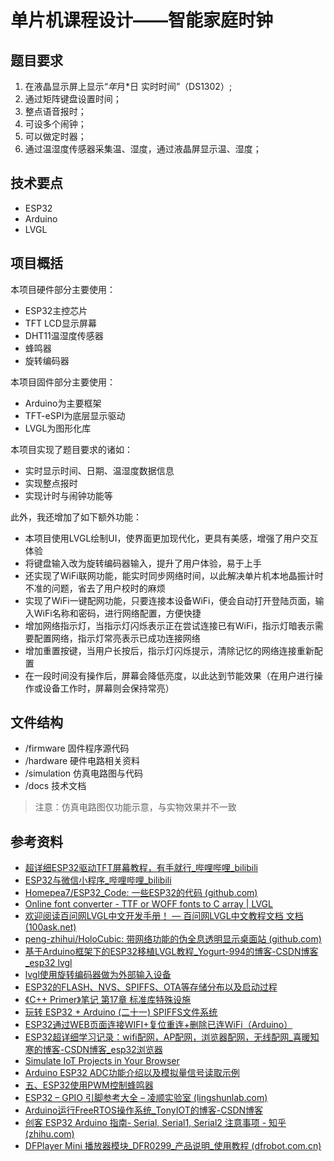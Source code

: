 # 单片机课程设计——智能家庭时钟

## 题目要求
1. 在液晶显示屏上显示“*年*月*日 实时时间”（DS1302）;
2. 通过矩阵键盘设置时间；
3. 整点语音报时；
4. 可设多个闹钟；
5. 可以做定时器；
6. 通过温湿度传感器采集温、湿度，通过液晶屏显示温、湿度；

## 技术要点
- ESP32
- Arduino
- LVGL

## 项目概括

本项目硬件部分主要使用：

- ESP32主控芯片
- TFT LCD显示屏幕
- DHT11温湿度传感器
- 蜂鸣器
- 旋转编码器

本项目固件部分主要使用：

- Arduino为主要框架
- TFT-eSPI为底层显示驱动
- LVGL为图形化库

本项目实现了题目要求的诸如：

- 实时显示时间、日期、温湿度数据信息
- 实现整点报时
- 实现计时与闹钟功能等

此外，我还增加了如下额外功能：

- 本项目使用LVGL绘制UI，使界面更加现代化，更具有美感，增强了用户交互体验
- 将键盘输入改为旋转编码器输入，提升了用户体验，易于上手
- 还实现了WiFi联网功能，能实时同步网络时间，以此解决单片机本地晶振计时不准的问题，省去了用户校时的麻烦
- 实现了WiFi一键配网功能，只要连接本设备WiFi，便会自动打开登陆页面，输入WiFi名称和密码，进行网络配置，方便快捷
- 增加网络指示灯，当指示灯闪烁表示正在尝试连接已有WiFi，指示灯暗表示需要配置网络，指示灯常亮表示已成功连接网络
- 增加重置按键，当用户长按后，指示灯闪烁提示，清除记忆的网络连接重新配置
- 在一段时间没有操作后，屏幕会降低亮度，以此达到节能效果（在用户进行操作或设备工作时，屏幕则会保持常亮）

## 文件结构

- /firmware 固件程序源代码
- /hardware 硬件电路相关资料
- /simulation 仿真电路图与代码
- /docs 技术文档

> 注意：仿真电路图仅功能示意，与实物效果并不一致

## 参考资料

- [超详细ESP32驱动TFT屏幕教程，有手就行_哔哩哔哩_bilibili](https://www.bilibili.com/video/BV1Q24y1d7f6/?vd_source=653c32e1b9068b6dc916bedc5c6c2c7d)
- [ESP32与微信小程序_哔哩哔哩_bilibili](https://www.bilibili.com/video/BV1tv411w74d/?p=10&spm_id_from=333.880.my_history.page.click&vd_source=653c32e1b9068b6dc916bedc5c6c2c7d)
- [Homepea7/ESP32_Code: 一些ESP32的代码 (github.com)](https://github.com/Homepea7/ESP32_Code)
- [Online font converter - TTF or WOFF fonts to C array | LVGL](https://lvgl.io/tools/fontconverter)
- [欢迎阅读百问网LVGL中文开发手册！ — 百问网LVGL中文教程文档 文档 (100ask.net)](http://lvgl.100ask.net/8.2/index.html)
- [peng-zhihui/HoloCubic: 带网络功能的伪全息透明显示桌面站 (github.com)](https://github.com/peng-zhihui/HoloCubic)
- [基于Arduino框架下的ESP32移植LVGL教程_Yogurt-994的博客-CSDN博客_esp32 lvgl](https://blog.csdn.net/qq_52619462/article/details/128294156)
- [lvgl使用旋转编码器做为外部输入设备](https://blog.csdn.net/wojueburenshu/article/details/123033471)
- [ESP32的FLASH、NVS、SPIFFS、OTA等存储分布以及启动过程](https://blog.csdn.net/tiandiren111/article/details/123144089)
- [《C++ Primer》笔记 第17章 标准库特殊设施 ](https://www.cnblogs.com/juzaizai/p/15082749.html)
- [玩转 ESP32 + Arduino (二十一) SPIFFS文件系统](https://blog.csdn.net/finedayforu/article/details/108661563)
- [ESP32通过WEB页面连接WIFI+复位重连+删除已连WiFi（Arduino）](https://blog.csdn.net/u014091490/article/details/99709431)
- [ESP32超详细学习记录：wifi配网，AP配网，浏览器配网，无线配网_喜暖知寒的博客-CSDN博客_esp32浏览器](https://blog.csdn.net/qq_41650023/article/details/124674493?spm=1001.2101.3001.6661.1&utm_medium=distribute.pc_relevant_t0.none-task-blog-2~default~CTRLIST~Rate-1-124674493-blog-99709431.pc_relevant_multi_platform_whitelistv4&depth_1-utm_source=distribute.pc_relevant_t0.none-task-blog-2~default~CTRLIST~Rate-1-124674493-blog-99709431.pc_relevant_multi_platform_whitelistv4&utm_relevant_index=1)
- [Simulate IoT Projects in Your Browser](https://wokwi.com/)
- [Arduino ESP32 ADC功能介绍以及模拟量信号读取示例](https://blog.csdn.net/weixin_42880082/article/details/121055405)
- [五、ESP32使用PWM控制蜂鸣器](https://www.qutaojiao.com/1656.html)
- [ESP32 – GPIO 引脚参考大全 – 凌顺实验室 (lingshunlab.com)](https://lingshunlab.com/book/esp32/esp32-pinout-reference)
- [Arduino运行FreeRTOS操作系统_TonyIOT的博客-CSDN博客](https://blog.csdn.net/TonyIOT/article/details/105728225)
- [创客 ESP32 Arduino 指南- Serial, Serial1, Serial2 注意事项 - 知乎 (zhihu.com)](https://zhuanlan.zhihu.com/p/79911193)
- [DFPlayer Mini 播放器模块_DFR0299_产品说明_使用教程 (dfrobot.com.cn)](https://wiki.dfrobot.com.cn/_SKU_DFR0299_DFPlayer_Mini模块#target_0)
